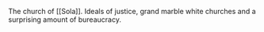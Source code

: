 The church of [[Sola]]. Ideals of justice, grand marble white churches and a surprising amount of bureaucracy.